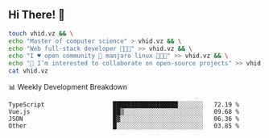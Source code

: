 ## Hi There! 👋

```sh
touch vhid.vz && \
echo "Master of computer science" > vhid.vz && \
echo "Web full-stack developer 🙈🙉🙊" >> vhid.vz && \
echo "I ♥️ open community 🎯 manjaro linux 🎉🐍🥳" >> vhid.vz && \
echo "👯 I’m interested to collaborate on open-source projects" >> vhid.vz && \
cat vhid.vz
```
:bar_chart: Weekly Development Breakdown

<!--START_SECTION:waka-->

```text
TypeScript                   ██████████████████░░░░░░░   72.19 %
Vue.js                       ██▒░░░░░░░░░░░░░░░░░░░░░░   09.68 %
JSON                         █▓░░░░░░░░░░░░░░░░░░░░░░░   06.36 %
Other                        █░░░░░░░░░░░░░░░░░░░░░░░░   03.85 %
```

<!--END_SECTION:waka-->
